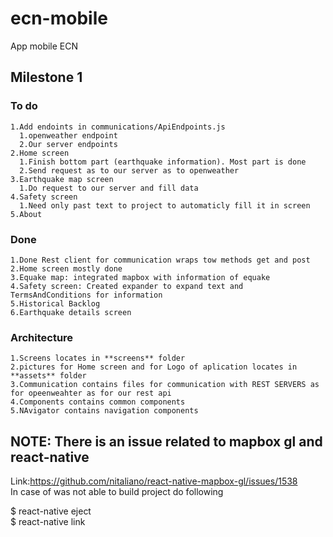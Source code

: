 # ecn-mobile
App mobile ECN 
## Milestone 1
  ### To do
    1.Add endoints in communications/ApiEndpoints.js
      1.openweather endpoint
      2.Our server endpoints
    2.Home screen
      1.Finish bottom part (earthquake information). Most part is done 
      2.Send request as to our server as to openweather
    3.Earthquake map screen
      1.Do request to our server and fill data
    4.Safety screen
      1.Need only past text to project to automaticly fill it in screen
    5.About
    
  ### Done
    1.Done Rest client for communication wraps tow methods get and post
    2.Home screen mostly done
    3.Equake map: integrated mapbox with information of equake
    4.Safety screen: Created expander to expand text and TermsAndConditions for information
    5.Historical Backlog
    6.Earthquake details screen
    
  ### Architecture
    1.Screens locates in **screens** folder
    2.pictures for Home screen and for Logo of aplication locates in **assets** folder
    3.Communication contains files for communication with REST SERVERS as for opeenweahter as for our rest api
    4.Components contains common components
    5.NAvigator contains navigation components
  
  ## NOTE: There is an issue related to mapbox gl and react-native  
  Link:https://github.com/nitaliano/react-native-mapbox-gl/issues/1538  
  In case of was not able to build project do following  
  
  $ react-native eject  
  $ react-native link
